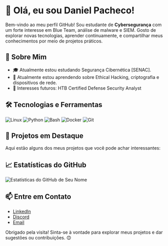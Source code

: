 # 👋 Olá, eu sou Daniel Pacheco!

Bem-vindo ao meu perfil GitHub! Sou estudante de **Cybersegurança** com um forte interesse em Blue Team, análise de malware e SIEM. Gosto de explorar novas tecnologias, aprender continuamente, e compartilhar meus conhecimentos por meio de projetos práticos.

## 🚀 Sobre Mim
- 🎓 Atualmente estou estudando Segurança Cibernética [SENAC].
- 📖 Atualmente estou aprendendo sobre Ethical Hacking, criptografia e dispositivos de rede.
- 🌱 Interesses futuros: HTB Certified Defense Security Analyst

## 🛠️ Tecnologias e Ferramentas
![Linux](https://img.shields.io/badge/-Linux-333333?style=flat&logo=linux)
![Python](https://img.shields.io/badge/-Python-333333?style=flat&logo=python)
![Bash](https://img.shields.io/badge/-Bash-333333?style=flat&logo=gnubash)
![Docker](https://img.shields.io/badge/-Docker-333333?style=flat&logo=docker)
![Git](https://img.shields.io/badge/-Git-333333?style=flat&logo=git)

## 🌟 Projetos em Destaque
Aqui estão alguns dos meus projetos que você pode achar interessantes:

<!-- 
- 🔒 **[Projeto 1](link_do_projeto)**: Análise de Vulnerabilidades em Ambientes Linux – Ferramenta personalizada para identificar e categorizar vulnerabilidades.
- 🔐 **[Projeto 2](link_do_projeto)**: Sistema de Monitoramento de Segurança para Redes – Monitoramento de atividades suspeitas e prevenção de intrusões.
- 🛡️ **[Projeto 3](link_do_projeto)**: Scripts de Automação para Segurança no Linux – Conjunto de scripts para aumentar a segurança em servidores Linux.
-->

## 📈 Estatísticas do GitHub
![Estatísticas do GitHub de Seu Nome](https://github-readme-stats.vercel.app/api?username=seu-username&show_icons=true&hide_title=true&theme=radical)

## 📫 Entre em Contato
- [LinkedIn](https://www.linkedin.com/in/daniel-pacheco-vieira-cysec/)
- [Discord](o.homem_macaco)
- [Email](dpv_danpacheco@protonmail.com)

Obrigado pela visita! Sinta-se à vontade para explorar meus projetos e dar sugestões ou contribuições. 😊
